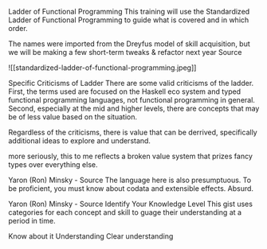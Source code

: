 Ladder of Functional Programming
This training will use the Standardized Ladder of Functional Programming to guide what is covered and in which order.

The names were imported from the Dreyfus model of skill acquisition, but we will be making a few short-term tweaks & refactor next year Source

![[standardized-ladder-of-functional-programming.jpeg]]

Specific Criticisms of Ladder
There are some valid criticisms of the ladder. First, the terms used are focused on the Haskell eco system and typed functional programming languages, not functional programming in general. Second, especially at the mid and higher levels, there are concepts that may be of less value based on the situation.

Regardless of the criticisms, there is value that can be derrived, specifically additional ideas to explore and understand.

more seriously, this to me reflects a broken value system that prizes fancy types over everything else.

Yaron (Ron) Minsky - Source
The language here is also presumptuous. To be proficient, you must know about codata and extensible effects. Absurd.

Yaron (Ron) Minsky - Source
Identify Your Knowledge Level
This gist uses categories for each concept and skill to guage their understanding at a period in time.

Know about it
Understanding
Clear understanding

